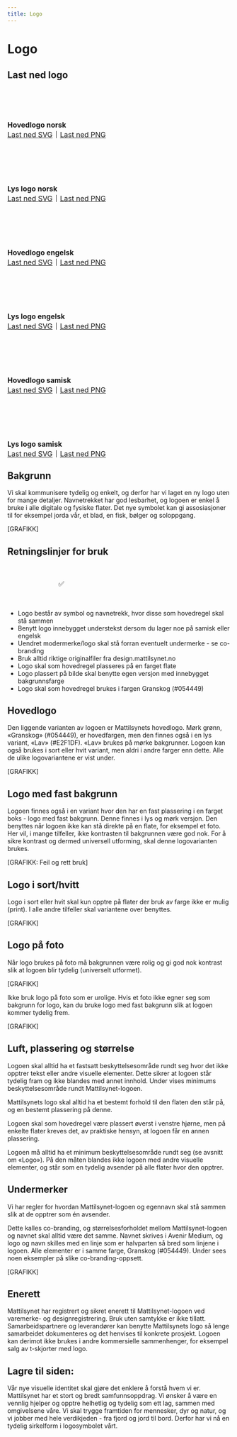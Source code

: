 ```yaml
---
title: Logo
---
```


# Logo

## Last ned logo

<style>
  .logos { display: grid; grid-template-columns: repeat(auto-fit, minmax(300px , 1fr)); gap: 2rem; font-size: 1rem }
  .logos > div:nth-child(even) img { background: var(--mt-granskog) }
  .logos.logos h3 { margin-block: .5rem .25rem; font-size: inherit }
  .logos img { padding: 2rem; border-radius: .5rem; background: var(--mt-gaasunge) }
  .logos span { display: flex; align-items: center; line-height: 1 }
  .logos span a:last-child { margin-left: .5em; padding-left: .5em; border-left: 1px solid }
  .logos span a[href$=".svg"]::before { content: 'Last ned ' }
  .logos span a[href$=".png"]::before { content: 'Last ned ' }
  .logos a:has(img) { opacity: 1 }
</style>
<div class="logos">
  <div>
    <a href="/logo/mattilsynet-logo.png" download><img src="/logo/mattilsynet-logo.svg" alt="" /></a>
    <h3>Hovedlogo norsk</h3>
    <span>
      <a href="/logo/mattilsynet-logo.svg" download>SVG</a>
      <a href="/logo/mattilsynet-logo.png" download>PNG</a>
    </span>
  </div>
  <div>
    <a href="/logo/mattilsynet-logo-lys.png" download><img src="/logo/mattilsynet-logo-lys.svg" alt="" /></a>
    <h3>Lys logo norsk</h3>
    <span>
      <a href="/logo/mattilsynet-logo-lys.svg" download>SVG</a>
      <a href="/logo/mattilsynet-logo-lys.png" download>PNG</a>
    </span>
  </div>
  <div>
    <a href="/logo/mattilsynet-logo-engelsk.png" download><img src="/logo/mattilsynet-logo-engelsk.svg" alt="" /></a>
    <h3>Hovedlogo engelsk</h3>
    <span>
      <a href="/logo/mattilsynet-logo-engelsk.svg" download>SVG</a>
      <a href="/logo/mattilsynet-logo-engelsk.png" download>PNG</a>
    </span>
  </div>
  <div>
    <a href="/logo/mattilsynet-logo-lys-engelsk.png" download><img src="/logo/mattilsynet-logo-lys-engelsk.svg" alt="" /></a>
    <h3>Lys logo engelsk</h3>
    <span>
      <a href="/logo/mattilsynet-logo-lys-engelsk.svg" download>SVG</a>
      <a href="/logo/mattilsynet-logo-lys-engelsk.png" download>PNG</a>
    </span>
  </div>
  <div>
    <a href="/logo/mattilsynet-logo-samisk.png" download><img src="/logo/mattilsynet-logo-samisk.svg" alt="" /></a>
    <h3>Hovedlogo samisk</h3>
    <span>
      <a href="/logo/mattilsynet-logo-samisk.svg" download>SVG</a>
      <a href="/logo/mattilsynet-logo-samisk.png" download>PNG</a>
    </span>
  </div>
  <div>
    <a href="/logo/mattilsynet-logo-lys-samisk.png" download><img src="/logo/mattilsynet-logo-lys-samisk.svg" alt="" /></a>
    <h3>Lys logo samisk</h3>
    <span>
      <a href="/logo/mattilsynet-logo-lys-samisk.svg" download>SVG</a>
      <a href="/logo/mattilsynet-logo-lys-samisk.png" download>PNG</a>
    </span>
  </div>
</div>

<!--[NEDLASTINGSKNAPP]-->

## Bakgrunn
Vi skal kommunisere tydelig og enkelt, og derfor har vi laget en ny logo uten for mange detaljer. Navnetrekket har god lesbarhet, og logoen er enkel å bruke i alle digitale og fysiske flater. Det nye symbolet kan gi assosiasjoner til for eksempel jorda vår, et blad, en fisk, bølger og soloppgang.

[GRAFIKK]

## Retningslinjer for bruk

<style>
  .dos {
    display: grid;
    font-size: 1rem;
    gap: 1rem;
    grid-template-columns: repeat(auto-fill, minmax(10rem, 1fr));
    justify-content: center;
    line-height: 1.4;
    list-style: none;
    padding: 0;
    text-align: center;
  }
  .dos > * {
    background: var(--mt-gaasunge);
    padding: 2rem;
    border-radius: var(--mt-radius-md)
  }
</style>
<div class="dos">
  <div><img src="/logo.svg" alt="" /><br />✅</div>
</div>

- Logo består av symbol og navnetrekk, hvor disse som hovedregel skal stå sammen
- Benytt logo innebygget understekst dersom du lager noe på samisk eller engelsk
- Uendret modermerke/logo skal stå forran eventuelt undermerke - se co-branding
- Bruk alltid riktige originalfiler fra design.mattilsynet.no
- Logo skal som hovedregel plasseres på en farget flate
- Logo plassert på bilde skal benytte egen versjon med innebygget bakgrunnsfarge
- Logo skal som hovedregel brukes i fargen Granskog (#054449)

## Hovedlogo
Den liggende varianten av logoen er Mattilsynets hovedlogo. Mørk grønn, «Granskog» (#054449), er hovedfargen, men den finnes også i en lys variant, «Lav» (#E2F1DF). «Lav» brukes på mørke bakgrunner. Logoen kan også brukes i sort eller hvit variant, men aldri i andre farger enn dette. Alle de ulike logovariantene er vist under.

[GRAFIKK]

## Logo med fast bakgrunn
Logoen finnes også i en variant hvor den har en fast plassering i en farget boks - logo med fast bakgrunn. Denne finnes i lys og mørk versjon. Den benyttes når logoen ikke kan stå direkte på en flate, for eksempel et foto. Her vil, i mange tilfeller, ikke kontrasten til bakgrunnen være god nok. For å sikre kontrast og dermed universell utforming, skal denne logovarianten brukes.

[GRAFIKK: Feil og rett bruk]

## Logo i sort/hvitt
Logo i sort eller hvit skal kun opptre på flater der bruk av farge ikke er mulig (print). I alle andre tilfeller skal variantene over benyttes.

[GRAFIKK]

## Logo på foto
Når logo brukes på foto må bakgrunnen være rolig og gi god nok kontrast slik at logoen blir tydelig (universelt utformet).

[GRAFIKK]

Ikke bruk logo på foto som er urolige. Hvis et foto ikke egner seg som bakgrunn for logo, kan du bruke logo med fast bakgrunn slik at logoen kommer tydelig frem.

[GRAFIKK]

## Luft, plassering og størrelse
Logoen skal alltid ha et fastsatt beskyttelsesområde rundt seg hvor det ikke opptrer tekst eller andre visuelle elementer. Dette sikrer at logoen står tydelig fram og ikke blandes med annet innhold. Under vises minimums beskyttelsesområde rundt Mattilsynet-logoen. 

Mattilsynets logo skal alltid ha et bestemt forhold til den flaten den står på, og en bestemt plassering på denne.

Logoen skal som hovedregel være plassert øverst i venstre hjørne, men på enkelte flater kreves det, av praktiske hensyn, at logoen får en annen plassering.

Logoen må alltid ha et minimum beskyttelsesområde rundt seg (se avsnitt om «Logo»). På den måten blandes ikke logoen med andre visuelle elementer, og står som en tydelig avsender på alle flater hvor den opptrer.



## Undermerker

Vi har regler for hvordan Mattilsynet-logoen og egennavn skal stå sammen slik at de opptrer som én avsender.

Dette kalles co-branding, og størrelsesforholdet mellom Mattilsynet-logoen og navnet skal alltid være det samme. Navnet skrives i Avenir Medium, og logo og navn skilles med en linje som er halvparten så bred som linjene i logoen. Alle elementer er i samme farge, Granskog (#054449). Under sees noen eksempler på slike co-branding-oppsett.

[GRAFIKK]


## Enerett
Mattilsynet har registrert og sikret enerett til Mattilsynet-logoen ved varemerke- og designregistrering. Bruk uten samtykke er ikke tillatt. Samarbeidspartnere og leverandører kan benytte Mattilsynets logo så lenge samarbeidet dokumenteres og det henvises til konkrete prosjekt. Logoen kan derimot ikke brukes i andre kommersielle sammenhenger, for eksempel salg av t-skjorter med logo.


## Lagre til siden:

Vår nye visuelle identitet skal gjøre det enklere å forstå hvem vi er. Mattilsynet har et stort og bredt samfunnsoppdrag. Vi ønsker å være en vennlig hjelper og opptre helhetlig og tydelig som ett lag, sammen med omgivelsene våre. Vi skal trygge framtiden for mennesker, dyr og natur, og vi jobber med hele verdikjeden - fra fjord og jord til bord. Derfor har vi nå en tydelig sirkelform i logosymbolet vårt.